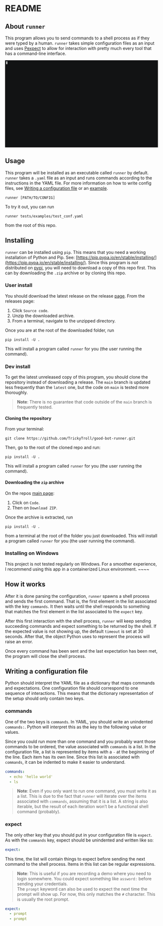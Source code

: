 # README

## About `runner`
This program allows you to send commands to a shell process as if they were typed by a human. `runner` takes simple configuration files as an input and uses [Pexpect](https://pexpect.readthedocs.io/en/stable/) to allow for interaction with pretty much every tool that has a command-line interface.

![demo](./img/demo.gif)

## Usage
This program will be installed as an executable called `runner` by default. `runner` takes a `.yaml` file as an input and runs commands according to the instructions in the YAML file. For more information on how to write config files, see [Writing a configuration file](#writing-a-configuration-file) or an [example](https://github.com/TrickyTroll/good-bot-runner/blob/main/tests/examples/test_conf.yaml).

```shell
runner [PATH/TO/CONFIG]
```

To try it out, you can run

```shell
runner tests/examples/test_conf.yaml
```

from the root of this repo.

## Installing

`runner` can be installed using `pip`. This means that you need a working installation of Python and Pip. See: [https://pip.pypa.io/en/stable/installing/](https://pip.pypa.io/en/stable/installing/).
Since this program is *not* distributed on [pypi](https://pypi.org), you will need to download a copy of this repo first. This can by downloading the `.zip` archive or by cloning this repo.

### User install

You should download the latest release on the release [page](https://github.com/TrickyTroll/good-bot-runner/releases/tag/v1.0). From the releases page:

1. Click `Source code`.
2. Unzip the downloaded archive.
3. From a terminal, navigate to the unzipped directory.

Once you are at the root of the downloaded folder, run

```shell
pip install -U .
```

This will install a program called `runner` for you (the user running the command).

### Dev install

To get the latest unreleased copy of this program, you should clone the repository instead of downloading a release. The `main` branch is updated less frequently than the `latest` one, but the code on `main` is tested more thoroughly.

> **Note**: There is no guarantee that code outside of the `main` branch is frequently tested.  

#### Cloning the repository

From your terminal:

```shell
git clone https://github.com/TrickyTroll/good-bot-runner.git
```

Then, go to the root of the cloned repo and run:

```shell
pip install -U .
```

This will install a program called `runner` for you (the user running the command).

#### Downloading the `zip` archive
On the repos [main page](https://github.com/TrickyTroll/good-bot-runner):

1. Click on `Code`.
2. Then on `Download ZIP`.

Once the archive is extracted, run

```shell
pip install -U .
```

from a terminal at the root of the folder you just downloaded. This will install a program called `runner` for you (the user running the command).

### Installing on Windows
This project is not tested regularly on Windows. For a smoother experience, I recommend using this app in a containerized Linux environment. ~~~~

## How it works
After it is done parsing the configuration,  `runner` spawns a shell process and sends the first command. That is, the first element in the list associated with the key `commands`. It then waits until the shell responds to something that matches the first element in the list associated to the `expect` key.

After this first interaction with the shell process, `runner` will keep sending succeeding commands and expect something to be returned by the shell. If the expected value is not showing up, the default `timeout` is set at 30 seconds. After that, the object Python uses to represent the process will raise an error.

Once every command has been sent and the last expectation has been met, the program will close the shell process.

## Writing a configuration file
Python should interpret the YAML file as a dictionary that maps commands and expectations. One configuration file should correspond to one sequence of interactions. This means that the dictionary representation of the setup should only contain two keys.

### commands
One of the two keys is `commands`. In YAML, you should write an unindented `commands:`. Python will interpret this as the key to the following value or values.

Since you could run more than one command and you probably want those commands to be ordered, the value associated with  `commands` is a list. In the configuration file, a list is represented by items with a `-` at the beginning of the line. Each item has its own line. Since this list is associated with `commands`, it can be indented to make it easier to understand.

```yaml
commands:
  - echo 'hello world'
  - ls
```

> **Note**: Even if you only want to run one command, you must write it as a list. This is due to the fact that `runner` will iterate over the items associated with `commands`, assuming that it is a list. A string is also iterable, but the result of each iteration won’t be a functional shell command (probably).  

### expect
The only other key that you should put in your configuration file is `expect`. As with the `commands` key, expect should be unindented and written like so:

```yaml
expect:
```

This time, the list will contain things to expect before sending the next command to the shell process. Items in this list can be regular expressions.

> **Note**: This is useful if you are recording a demo where you need to login somewhere. You could expect something like `assword:` before sending your credentials.  
The `prompt` keyword can also be used to expect the next time the prompt will show up. For now, this only matches the `#` character. This is usually the root prompt.

```yaml
expect:
  - prompt
  - prompt
```

